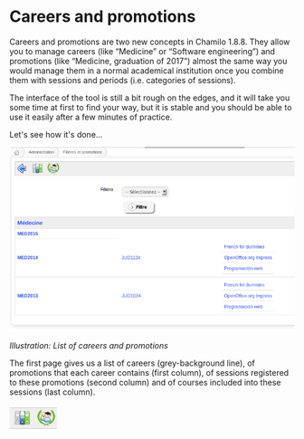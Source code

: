# Careers and promotions

Careers and promotions are two new concepts in Chamilo 1.8.8. They allow you to manage careers \(like “Medicine” or “Software engineering”\) and promotions \(like “Medicine, graduation of 2017”\) almost the same way you would manage them in a normal academical institution once you combine them with sessions and periods \(i.e. categories of sessions\).

The interface of the tool is still a bit rough on the edges, and it will take you some time at first to find your way, but it is stable and you should be able to use it easily after a few minutes of practice.

Let's see how it's done...

![](../../../.gitbook/assets/graficos85%20%285%29.png)

_Illustration: List of careers and promotions_

The first page gives us a list of careers \(grey-background line\), of promotions that each career contains \(first column\), of sessions registered to these promotions \(second column\) and of courses included into these sessions \(last column\).

![](../../../.gitbook/assets/graficos86%20%285%29.png)

